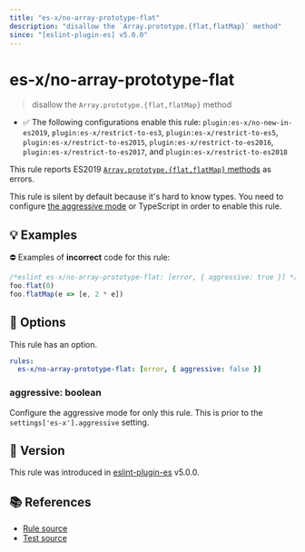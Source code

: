 ```yaml
---
title: "es-x/no-array-prototype-flat"
description: "disallow the `Array.prototype.{flat,flatMap}` method"
since: "[eslint-plugin-es] v5.0.0"
---
```


# es-x/no-array-prototype-flat
> disallow the `Array.prototype.{flat,flatMap}` method

- ✅ The following configurations enable this rule: `plugin:es-x/no-new-in-es2019`, `plugin:es-x/restrict-to-es3`, `plugin:es-x/restrict-to-es5`, `plugin:es-x/restrict-to-es2015`, `plugin:es-x/restrict-to-es2016`, `plugin:es-x/restrict-to-es2017`, and `plugin:es-x/restrict-to-es2018`

This rule reports ES2019 [`Array.prototype.{flat,flatMap}` methods](https://github.com/tc39/proposal-flatMap) as errors.

This rule is silent by default because it's hard to know types. You need to configure [the aggressive mode](../#the-aggressive-mode) or TypeScript in order to enable this rule.

## 💡 Examples

⛔ Examples of **incorrect** code for this rule:

<eslint-playground type="bad">

```js
/*eslint es-x/no-array-prototype-flat: [error, { aggressive: true }] */
foo.flat(0)
foo.flatMap(e => [e, 2 * e])
```

</eslint-playground>

## 🔧 Options

This rule has an option.

```yml
rules:
  es-x/no-array-prototype-flat: [error, { aggressive: false }]
```

### aggressive: boolean

Configure the aggressive mode for only this rule.
This is prior to the `settings['es-x'].aggressive` setting.

## 🚀 Version

This rule was introduced in [eslint-plugin-es] v5.0.0.

[eslint-plugin-es]: https://github.com/mysticatea/eslint-plugin-es

## 📚 References

- [Rule source](https://github.com/ota-meshi/eslint-plugin-es-x/blob/master/lib/rules/no-array-prototype-flat.js)
- [Test source](https://github.com/ota-meshi/eslint-plugin-es-x/blob/master/tests/lib/rules/no-array-prototype-flat.js)
